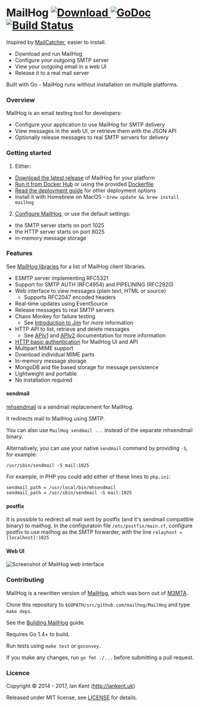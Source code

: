 MailHog [ ![Download](https://img.shields.io/github/release/mailhog/MailHog.svg) ](https://github.com/mailhog/MailHog/releases/tag/v1.0.0) [![GoDoc](https://godoc.org/github.com/mailhog/MailHog?status.svg)](https://godoc.org/github.com/mailhog/MailHog) [![Build Status](https://travis-ci.org/mailhog/MailHog.svg?branch=master)](https://travis-ci.org/mailhog/MailHog)
=========

Inspired by [MailCatcher](http://mailcatcher.me/), easier to install.

* Download and run MailHog
* Configure your outgoing SMTP server
* View your outgoing email in a web UI
* Release it to a real mail server

Built with Go - MailHog runs without installation on multiple platforms.

### Overview

MailHog is an email testing tool for developers:

* Configure your application to use MailHog for SMTP delivery
* View messages in the web UI, or retrieve them with the JSON API
* Optionally release messages to real SMTP servers for delivery

### Getting started

1. Either:
  * [Download the latest release](/docs/RELEASES.md) of MailHog for your platform
  * [Run it from Docker Hub](https://registry.hub.docker.com/u/mailhog/mailhog/) or using the provided [Dockerfile](Dockerfile)
  * [Read the deployment guide](/docs/DEPLOY.md) for other deployment options
  * Install it with Homebrew on MacOS - `brew update && brew install mailhog`
2. [Configure MailHog](/docs/CONFIG.md), or use the default settings:
  * the SMTP server starts on port 1025
  * the HTTP server starts on port 8025
  * in-memory message storage

### Features

See [MailHog libraries](docs/LIBRARIES.md) for a list of MailHog client libraries.

* ESMTP server implementing RFC5321
* Support for SMTP AUTH (RFC4954) and PIPELINING (RFC2920)
* Web interface to view messages (plain text, HTML or source)
  * Supports RFC2047 encoded headers
* Real-time updates using EventSource
* Release messages to real SMTP servers
* Chaos Monkey for failure testing
  * See [Introduction to Jim](/docs/JIM.md) for more information
* HTTP API to list, retrieve and delete messages
  * See [APIv1](/docs/APIv1.md) and [APIv2](/docs/APIv2.md) documentation for more information
* [HTTP basic authentication](docs/Auth.md) for MailHog UI and API
* Multipart MIME support
* Download individual MIME parts
* In-memory message storage
* MongoDB and file based storage for message persistence
* Lightweight and portable
* No installation required

#### sendmail

[mhsendmail](https://github.com/mailhog/mhsendmail) is a sendmail replacement for MailHog.

It redirects mail to MailHog using SMTP.

You can also use `MailHog sendmail ...` instead of the separate mhsendmail binary.

Alternatively, you can use your native `sendmail` command by providing `-S`, for example:

```
/usr/sbin/sendmail -S mail:1025
```

For example, in PHP you could add either of these lines to `php.ini`:

```
sendmail_path = /usr/local/bin/mhsendmail
sendmail_path = /usr/sbin/sendmail -S mail:1025
```

#### postfix

It is possible to redirect all mail sent by postfix (and it's sendmail compatible binary) to mailhog. In the configuratoin file `/etc/postfix/main.cf`, configure postfix to use mailhog as the SMTP forwarder, with the line `relayhost = [localhost]:1025`

#### Web UI

![Screenshot of MailHog web interface](/docs/MailHog.png "MailHog web interface")

### Contributing

MailHog is a rewritten version of [MailHog](https://github.com/ian-kent/MailHog), which was born out of [M3MTA](https://github.com/ian-kent/M3MTA).

Clone this repository to ```$GOPATH/src/github.com/mailhog/MailHog``` and type ```make deps```.

See the [Building MailHog](/docs/BUILD.md) guide.

Requires Go 1.4+ to build.

Run tests using ```make test``` or ```goconvey```.

If you make any changes, run ```go fmt ./...``` before submitting a pull request.

### Licence

Copyright ©‎ 2014 - 2017, Ian Kent (http://iankent.uk)

Released under MIT license, see [LICENSE](LICENSE.md) for details.

